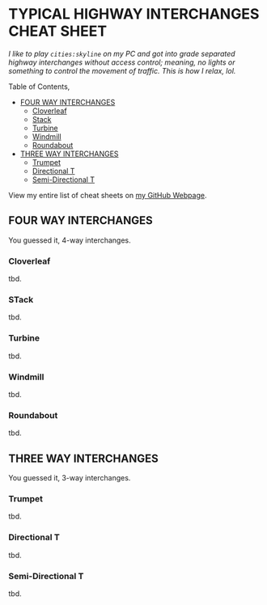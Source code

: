 # TYPICAL HIGHWAY INTERCHANGES CHEAT SHEET

_I like to play `cities:skyline` on my PC and got into grade separated
highway interchanges without access control; meaning, no
lights or something to control the movement of traffic.
This is how I relax, lol._

Table of Contents,

* [FOUR WAY INTERCHANGES](https://github.com/JeffDeCola/my-cheat-sheets/tree/master/other/random-stuff/typical-highway-interchanges-cheat-sheet#four-way-interchanges)
  * [Cloverleaf](https://github.com/JeffDeCola/my-cheat-sheets/tree/master/other/random-stuff/typical-highway-interchanges-cheat-sheet#cloverleaf)
  * [Stack](https://github.com/JeffDeCola/my-cheat-sheets/tree/master/other/random-stuff/typical-highway-interchanges-cheat-sheet#stack)
  * [Turbine](https://github.com/JeffDeCola/my-cheat-sheets/tree/master/other/random-stuff/typical-highway-interchanges-cheat-sheet#turbine)
  * [Windmill](https://github.com/JeffDeCola/my-cheat-sheets/tree/master/other/random-stuff/typical-highway-interchanges-cheat-sheet#windmill)
  * [Roundabout](https://github.com/JeffDeCola/my-cheat-sheets/tree/master/other/random-stuff/typical-highway-interchanges-cheat-sheet#roundabout)
* [THREE WAY INTERCHANGES](https://github.com/JeffDeCola/my-cheat-sheets/tree/master/other/random-stuff/typical-highway-interchanges-cheat-sheet#three-way-interchanges)
  * [Trumpet](https://github.com/JeffDeCola/my-cheat-sheets/tree/master/other/random-stuff/typical-highway-interchanges-cheat-sheet#trumpet)
  * [Directional T](https://github.com/JeffDeCola/my-cheat-sheets/tree/master/other/random-stuff/typical-highway-interchanges-cheat-sheet#directional-t)
  * [Semi-Directional T](https://github.com/JeffDeCola/my-cheat-sheets/tree/master/other/random-stuff/typical-highway-interchanges-cheat-sheet#semi-directional-t)

View my entire list of cheat sheets on
[my GitHub Webpage](https://jeffdecola.github.io/my-cheat-sheets/).

## FOUR WAY INTERCHANGES

You guessed it, 4-way interchanges.

### Cloverleaf

tbd.

### STack

tbd.

### Turbine

tbd.

### Windmill

tbd.

### Roundabout

tbd.

## THREE WAY INTERCHANGES

You guessed it, 3-way interchanges.

### Trumpet

tbd.

### Directional T

tbd.

### Semi-Directional T

tbd.
